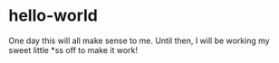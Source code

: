 # hello-world

One day this will all make sense to me. Until then, I will be working my sweet little *ss off to make it work!
